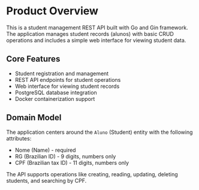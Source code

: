 # Product Overview

This is a student management REST API built with Go and Gin framework. The application manages student records (alunos) with basic CRUD operations and includes a simple web interface for viewing student data.

## Core Features

- Student registration and management
- REST API endpoints for student operations
- Web interface for viewing student records
- PostgreSQL database integration
- Docker containerization support

## Domain Model

The application centers around the `Aluno` (Student) entity with the following attributes:

- Nome (Name) - required
- RG (Brazilian ID) - 9 digits, numbers only
- CPF (Brazilian tax ID) - 11 digits, numbers only

The API supports operations like creating, reading, updating, deleting students, and searching by CPF.

